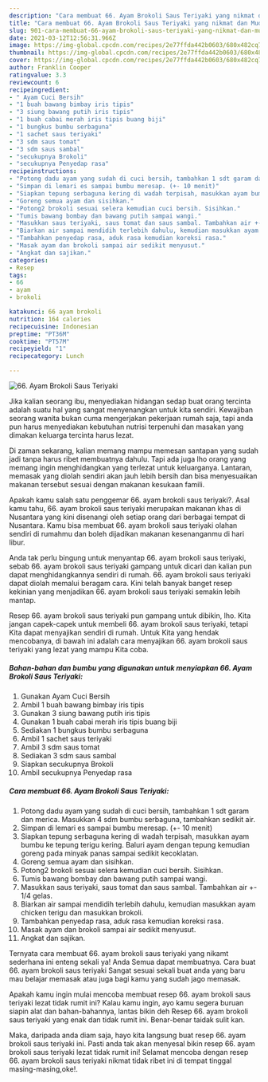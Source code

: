 ```yaml
---
description: "Cara membuat 66. Ayam Brokoli Saus Teriyaki yang nikmat dan Mudah Dibuat"
title: "Cara membuat 66. Ayam Brokoli Saus Teriyaki yang nikmat dan Mudah Dibuat"
slug: 901-cara-membuat-66-ayam-brokoli-saus-teriyaki-yang-nikmat-dan-mudah-dibuat
date: 2021-03-12T12:56:31.966Z
image: https://img-global.cpcdn.com/recipes/2e77ffda442b0603/680x482cq70/66-ayam-brokoli-saus-teriyaki-foto-resep-utama.jpg
thumbnail: https://img-global.cpcdn.com/recipes/2e77ffda442b0603/680x482cq70/66-ayam-brokoli-saus-teriyaki-foto-resep-utama.jpg
cover: https://img-global.cpcdn.com/recipes/2e77ffda442b0603/680x482cq70/66-ayam-brokoli-saus-teriyaki-foto-resep-utama.jpg
author: Franklin Cooper
ratingvalue: 3.3
reviewcount: 6
recipeingredient:
- " Ayam Cuci Bersih"
- "1 buah bawang bimbay iris tipis"
- "3 siung bawang putih iris tipis"
- "1 buah cabai merah iris tipis buang biji"
- "1 bungkus bumbu serbaguna"
- "1 sachet saus teriyaki"
- "3 sdm saus tomat"
- "3 sdm saus sambal"
- "secukupnya Brokoli"
- "secukupnya Penyedap rasa"
recipeinstructions:
- "Potong dadu ayam yang sudah di cuci bersih, tambahkan 1 sdt garam dan merica. Masukkan 4 sdm bumbu serbaguna, tambahkan sedikit air."
- "Simpan di lemari es sampai bumbu meresap. (+- 10 menit)"
- "Siapkan tepung serbaguna kering di wadah terpisah, masukkan ayam bumbu ke tepung terigu kering. Baluri ayam dengan tepung kemudian goreng pada minyak panas sampai sedikit kecoklatan."
- "Goreng semua ayam dan sisihkan."
- "Potong2 brokoli sesuai selera kemudian cuci bersih. Sisihkan."
- "Tumis bawang bombay dan bawang putih sampai wangi."
- "Masukkan saus teriyaki, saus tomat dan saus sambal. Tambahkan air +- 1/4 gelas."
- "Biarkan air sampai mendidih terlebih dahulu, kemudian masukkan ayam chicken terigu dan masukkan brokoli."
- "Tambahkan penyedap rasa, aduk rasa kemudian koreksi rasa."
- "Masak ayam dan brokoli sampai air sedikit menyusut."
- "Angkat dan sajikan."
categories:
- Resep
tags:
- 66
- ayam
- brokoli

katakunci: 66 ayam brokoli 
nutrition: 164 calories
recipecuisine: Indonesian
preptime: "PT36M"
cooktime: "PT57M"
recipeyield: "1"
recipecategory: Lunch

---
```



![66. Ayam Brokoli Saus Teriyaki](https://img-global.cpcdn.com/recipes/2e77ffda442b0603/680x482cq70/66-ayam-brokoli-saus-teriyaki-foto-resep-utama.jpg)

Jika kalian seorang ibu, menyediakan hidangan sedap buat orang tercinta adalah suatu hal yang sangat menyenangkan untuk kita sendiri. Kewajiban seorang  wanita bukan cuma mengerjakan pekerjaan rumah saja, tapi anda pun harus menyediakan kebutuhan nutrisi terpenuhi dan masakan yang dimakan keluarga tercinta harus lezat.

Di zaman  sekarang, kalian memang mampu memesan santapan yang sudah jadi tanpa harus ribet membuatnya dahulu. Tapi ada juga lho orang yang memang ingin menghidangkan yang terlezat untuk keluarganya. Lantaran, memasak yang diolah sendiri akan jauh lebih bersih dan bisa menyesuaikan makanan tersebut sesuai dengan makanan kesukaan famili. 



Apakah kamu salah satu penggemar 66. ayam brokoli saus teriyaki?. Asal kamu tahu, 66. ayam brokoli saus teriyaki merupakan makanan khas di Nusantara yang kini disenangi oleh setiap orang dari berbagai tempat di Nusantara. Kamu bisa membuat 66. ayam brokoli saus teriyaki olahan sendiri di rumahmu dan boleh dijadikan makanan kesenanganmu di hari libur.

Anda tak perlu bingung untuk menyantap 66. ayam brokoli saus teriyaki, sebab 66. ayam brokoli saus teriyaki gampang untuk dicari dan kalian pun dapat menghidangkannya sendiri di rumah. 66. ayam brokoli saus teriyaki dapat diolah memalui beragam cara. Kini telah banyak banget resep kekinian yang menjadikan 66. ayam brokoli saus teriyaki semakin lebih mantap.

Resep 66. ayam brokoli saus teriyaki pun gampang untuk dibikin, lho. Kita jangan capek-capek untuk membeli 66. ayam brokoli saus teriyaki, tetapi Kita dapat menyajikan sendiri di rumah. Untuk Kita yang hendak mencobanya, di bawah ini adalah cara menyajikan 66. ayam brokoli saus teriyaki yang lezat yang mampu Kita coba.

<!--inarticleads1-->

##### Bahan-bahan dan bumbu yang digunakan untuk menyiapkan 66. Ayam Brokoli Saus Teriyaki:

1. Gunakan  Ayam Cuci Bersih
1. Ambil 1 buah bawang bimbay iris tipis
1. Gunakan 3 siung bawang putih iris tipis
1. Gunakan 1 buah cabai merah iris tipis buang biji
1. Sediakan 1 bungkus bumbu serbaguna
1. Ambil 1 sachet saus teriyaki
1. Ambil 3 sdm saus tomat
1. Sediakan 3 sdm saus sambal
1. Siapkan secukupnya Brokoli
1. Ambil secukupnya Penyedap rasa




<!--inarticleads2-->

##### Cara membuat 66. Ayam Brokoli Saus Teriyaki:

1. Potong dadu ayam yang sudah di cuci bersih, tambahkan 1 sdt garam dan merica. Masukkan 4 sdm bumbu serbaguna, tambahkan sedikit air.
1. Simpan di lemari es sampai bumbu meresap. (+- 10 menit)
1. Siapkan tepung serbaguna kering di wadah terpisah, masukkan ayam bumbu ke tepung terigu kering. Baluri ayam dengan tepung kemudian goreng pada minyak panas sampai sedikit kecoklatan.
1. Goreng semua ayam dan sisihkan.
1. Potong2 brokoli sesuai selera kemudian cuci bersih. Sisihkan.
1. Tumis bawang bombay dan bawang putih sampai wangi.
1. Masukkan saus teriyaki, saus tomat dan saus sambal. Tambahkan air +- 1/4 gelas.
1. Biarkan air sampai mendidih terlebih dahulu, kemudian masukkan ayam chicken terigu dan masukkan brokoli.
1. Tambahkan penyedap rasa, aduk rasa kemudian koreksi rasa.
1. Masak ayam dan brokoli sampai air sedikit menyusut.
1. Angkat dan sajikan.




Ternyata cara membuat 66. ayam brokoli saus teriyaki yang nikamt sederhana ini enteng sekali ya! Anda Semua dapat membuatnya. Cara buat 66. ayam brokoli saus teriyaki Sangat sesuai sekali buat anda yang baru mau belajar memasak atau juga bagi kamu yang sudah jago memasak.

Apakah kamu ingin mulai mencoba membuat resep 66. ayam brokoli saus teriyaki lezat tidak rumit ini? Kalau kamu ingin, ayo kamu segera buruan siapin alat dan bahan-bahannya, lantas bikin deh Resep 66. ayam brokoli saus teriyaki yang enak dan tidak rumit ini. Benar-benar taidak sulit kan. 

Maka, daripada anda diam saja, hayo kita langsung buat resep 66. ayam brokoli saus teriyaki ini. Pasti anda tak akan menyesal bikin resep 66. ayam brokoli saus teriyaki lezat tidak rumit ini! Selamat mencoba dengan resep 66. ayam brokoli saus teriyaki nikmat tidak ribet ini di tempat tinggal masing-masing,oke!.

